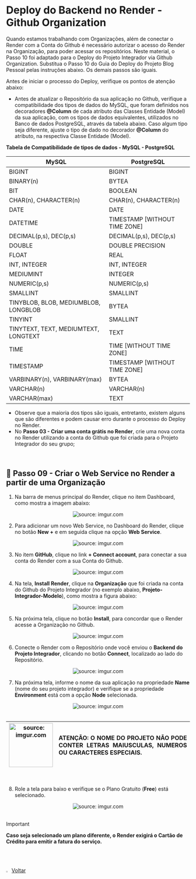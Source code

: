<h1>Deploy do Backend no Render - Github Organization</h1>



Quando estamos trabalhando com Organizações, além de conectar o Render com a Conta do Github é necessário autorizar o acesso do Render na Organização, para poder acessar os repositórios.
Neste material, o Passo 10 foi adaptado para o Deploy do Projeto Integrador via Github Organization. Substitua o Passo 10 do Guia do Deploy do Projeto Blog Pessoal pelas instruções abaixo. Os demais passos são iguais.

Antes de iniciar o processo do Deploy, verifique os pontos de atenção abaixo:

- Antes de atualizar o Repositório da sua aplicação no Github, verifique a compatibilidade dos tipos de dados do MySQL, que foram definidos nos decoradores **@Column** de cada atributo das Classes Entidade (Model) da sua aplicação, com os tipos de dados equivalentes, utilizados no Banco de dados PostgreSQL, através da tabela abaixo. Caso algum tipo seja diferente, ajuste o tipo de dado no decorador **@Column** do atributo, na respectiva Classe Entidade (Model).

**Tabela de Compatibilidade de tipos de dados - MySQL - PostgreSQL**

| **MySQL**                            | **PostgreSQL**                |
| ------------------------------------ | ----------------------------- |
| BIGINT                               | BIGINT                        |
| BINARY(n)                            | BYTEA                         |
| BIT                                  | BOOLEAN                       |
| CHAR(n), CHARACTER(n)                | CHAR(n), CHARACTER(n)         |
| DATE                                 | DATE                          |
| DATETIME                             | TIMESTAMP [WITHOUT TIME ZONE] |
| DECIMAL(p,s), DEC(p,s)               | DECIMAL(p,s), DEC(p,s)        |
| DOUBLE                               | DOUBLE PRECISION              |
| FLOAT                                | REAL                          |
| INT, INTEGER                         | INT, INTEGER                  |
| MEDIUMINT                            | INTEGER                       |
| NUMERIC(p,s)                         | NUMERIC(p,s)                  |
| SMALLINT                             | SMALLINT                      |
| TINYBLOB, BLOB, MEDIUMBLOB, LONGBLOB | BYTEA                         |
| TINYINT                              | SMALLINT                      |
| TINYTEXT, TEXT, MEDIUMTEXT, LONGTEXT | TEXT                          |
| TIME                                 | TIME [WITHOUT TIME ZONE]      |
| TIMESTAMP                            | TIMESTAMP [WITHOUT TIME ZONE] |
| VARBINARY(n), VARBINARY(max)         | BYTEA                         |
| VARCHAR(n)                           | VARCHAR(n)                    |
| VARCHAR(max)                         | TEXT                          |

- Observe que a maioria dos tipos são iguais, entretanto, existem alguns que são diferentes e podem causar erro durante o processo do Deploy no Render.
- No **Passo 03 - Criar uma conta grátis no Render**, crie uma nova conta no Render utilizando a conta do Github que foi criada para o Projeto Integrador do seu grupo;

<br />

<h2>👣 Passo 09 - Criar o Web Service no Render a partir de uma Organização</h2> 



1. Na barra de menus principal do Render, clique no item Dashboard, como mostra a imagem abaixo:

<div align="center"><img src="https://i.imgur.com/AYQts2Z.png" title="source: imgur.com" /></div>

2. Para adicionar um novo Web Service, no Dashboard do Render, clique no botão **New +** e em seguida clique na opção **Web Service**.

<div align="center"><img src="https://i.imgur.com/FVGlwLN.png" title="source: imgur.com" /></div>

3. No item **GitHub**, clique no link **+ Connect account**, para conectar a sua conta do Render com a sua Conta do Github.

<div align="center"><img src="https://i.imgur.com/xaffIQz.png" title="source: imgur.com" /></div>

4. Na tela, **Install Render**, clique na **Organização** que foi criada na conta do Github do Projeto Integrador (no exemplo abaixo, **Projeto-Integrador-Modelo**), como mostra a figura abaixo:

<div align="center"><img src="https://i.imgur.com/F1Da8Nv.png" title="source: imgur.com" /></div>

5. Na próxima tela, clique no botão **Install**, para concordar que o Render acesse a Organização no Github.

<div align="center"><img src="https://i.imgur.com/OWUK5N8.png" title="source: imgur.com" /></div>

6. Conecte o Render com o Repositório onde você enviou o **Backend do Projeto Integrador**, clicando no botão **Connect**, localizado ao lado do Repositório.

<div align="center"><img src="https://i.imgur.com/hzNpT9m.png" title="source: imgur.com" /></div>

7. Na próxima tela, informe o nome da sua aplicação na propriedade **Name** (nome do seu projeto integrador) e verifique se a propriedade **Environment** está com a opção **Node** selecionada.

<div align="center"><img src="https://i.imgur.com/JxQQutS.png" title="source: imgur.com" /></div>

<br />

| <img src="https://i.imgur.com/hOgWvSc.png" title="source: imgur.com" width="120px"/> | <p align="justify"> **ATENÇÃO:** O NOME DO PROJETO NÃO PODE CONTER LETRAS MAIUSCULAS, NUMEROS OU CARACTERES ESPECIAIS. </p> |
| ------------------------------------------------------------ | ------------------------------------------------------------ |

<br />

8. Role a tela para baixo e verifique se o Plano Gratuito (**Free**) está selecionado.

<div align="center"><img src="https://i.imgur.com/GenKLYn.png" title="source: imgur.com" /></div>

<br />

> [!IMPORTANT]
>
> **Caso seja selecionado um plano diferente, o Render exigirá o Cartão de Crédito para emitir a fatura do serviço.**

<br /><br />
	

<div align="left"><a href="https://github.com/conteudoGeneration/cookbook_javascript/blob/main/04_nest/README.md"><img src="https://i.imgur.com/XMgF3gl.png" title="source: imgur.com" width="3%"/>Voltar</a></div>
